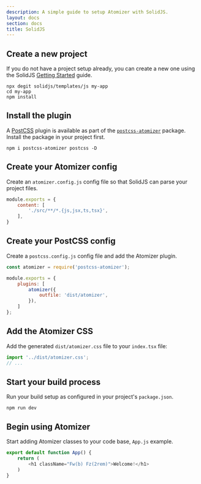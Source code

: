 ```yaml
---
description: A simple guide to setup Atomizer with SolidJS.
layout: docs
section: docs
title: SolidJS
---
```


## Create a new project

If you do not have a project setup already, you can create a new one using the SolidJS [Getting Started](https://www.solidjs.com/guides/getting-started) guide.

```shell
npx degit solidjs/templates/js my-app
cd my-app
npm install
```

## Install the plugin

A [PostCSS](https://postcss.org/) plugin is available as part of the [`postcss-atomizer`](https://github.com/acss-io/atomizer/tree/main/packages/postcss-atomizer) package. Install the package in your project first.

```shell
npm i postcss-atomizer postcss -D
```

## Create your Atomizer config

Create an `atomizer.config.js` config file so that SolidJS can parse your project files.

```js
module.exports = {
    content: [
        './src/**/*.{js,jsx,ts,tsx}',
    ],
}
```

## Create your PostCSS config

Create a `postcss.config.js` config file and add the Atomizer plugin.

```js
const atomizer = require('postcss-atomizer');

module.exports = {
    plugins: [
        atomizer({
            outfile: 'dist/atomizer',
        }),
    ]
};
```

## Add the Atomizer CSS

Add the generated `dist/atomizer.css` file to your `index.tsx` file:

```js
import '../dist/atomizer.css';
// ...
```

## Start your build process

Run your build setup as configured in your project's `package.json`.

```shell
npm run dev
```

## Begin using Atomizer

Start adding Atomizer classes to your code base, `App.js` example.

```js
export default function App() {
    return (
        <h1 className="Fw(b) Fz(2rem)">Welcome!</h1>
    )
}
```
